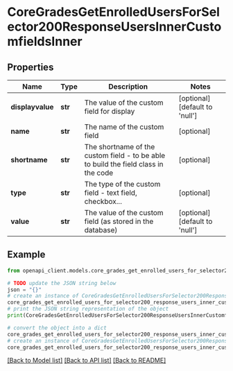 # CoreGradesGetEnrolledUsersForSelector200ResponseUsersInnerCustomfieldsInner


## Properties

Name | Type | Description | Notes
------------ | ------------- | ------------- | -------------
**displayvalue** | **str** | The value of the custom field for display | [optional] [default to 'null']
**name** | **str** | The name of the custom field | [optional] 
**shortname** | **str** | The shortname of the custom field - to be able to build the field class in the code | [optional] 
**type** | **str** | The type of the custom field - text field, checkbox... | [optional] 
**value** | **str** | The value of the custom field (as stored in the database) | [optional] [default to 'null']

## Example

```python
from openapi_client.models.core_grades_get_enrolled_users_for_selector200_response_users_inner_customfields_inner import CoreGradesGetEnrolledUsersForSelector200ResponseUsersInnerCustomfieldsInner

# TODO update the JSON string below
json = "{}"
# create an instance of CoreGradesGetEnrolledUsersForSelector200ResponseUsersInnerCustomfieldsInner from a JSON string
core_grades_get_enrolled_users_for_selector200_response_users_inner_customfields_inner_instance = CoreGradesGetEnrolledUsersForSelector200ResponseUsersInnerCustomfieldsInner.from_json(json)
# print the JSON string representation of the object
print(CoreGradesGetEnrolledUsersForSelector200ResponseUsersInnerCustomfieldsInner.to_json())

# convert the object into a dict
core_grades_get_enrolled_users_for_selector200_response_users_inner_customfields_inner_dict = core_grades_get_enrolled_users_for_selector200_response_users_inner_customfields_inner_instance.to_dict()
# create an instance of CoreGradesGetEnrolledUsersForSelector200ResponseUsersInnerCustomfieldsInner from a dict
core_grades_get_enrolled_users_for_selector200_response_users_inner_customfields_inner_from_dict = CoreGradesGetEnrolledUsersForSelector200ResponseUsersInnerCustomfieldsInner.from_dict(core_grades_get_enrolled_users_for_selector200_response_users_inner_customfields_inner_dict)
```
[[Back to Model list]](../README.md#documentation-for-models) [[Back to API list]](../README.md#documentation-for-api-endpoints) [[Back to README]](../README.md)


